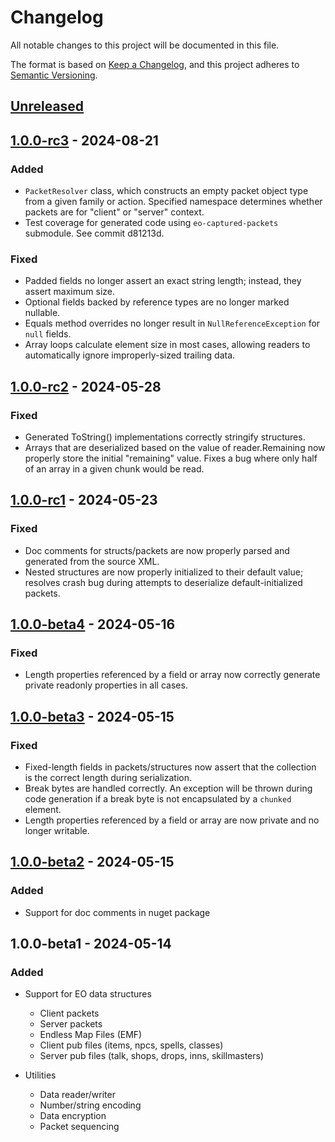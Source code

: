# Changelog

All notable changes to this project will be documented in this file.

The format is based on [Keep a Changelog](https://keepachangelog.com/en/1.0.0/),
and this project adheres to [Semantic Versioning](https://semver.org/spec/v2.0.0.html).

## [Unreleased]

## [1.0.0-rc3] - 2024-08-21

### Added
- `PacketResolver` class, which constructs an empty packet object type from a given family or action. Specified namespace determines whether packets are for "client" or "server" context.
- Test coverage for generated code using `eo-captured-packets` submodule. See commit d81213d.

### Fixed
- Padded fields no longer assert an exact string length; instead, they assert maximum size.
- Optional fields backed by reference types are no longer marked nullable.
- Equals method overrides no longer result in `NullReferenceException` for `null` fields.
- Array loops calculate element size in most cases, allowing readers to automatically ignore improperly-sized trailing data.

## [1.0.0-rc2] - 2024-05-28

### Fixed

- Generated ToString() implementations correctly stringify structures.
- Arrays that are deserialized based on the value of reader.Remaining now properly store the initial "remaining" value. Fixes a bug where only half of an array in a given chunk would be read.

## [1.0.0-rc1] - 2024-05-23

### Fixed

- Doc comments for structs/packets are now properly parsed and generated from the source XML.
- Nested structures are now properly initialized to their default value; resolves crash bug during attempts to deserialize default-initialized packets.

## [1.0.0-beta4] - 2024-05-16

### Fixed

- Length properties referenced by a field or array now correctly generate private readonly properties in all cases.

## [1.0.0-beta3] - 2024-05-15

### Fixed

- Fixed-length fields in packets/structures now assert that the collection is the correct length during serialization.
- Break bytes are handled correctly. An exception will be thrown during code generation if a break byte is not encapsulated by a `chunked` element.
- Length properties referenced by a field or array are now private and no longer writable.

## [1.0.0-beta2] - 2024-05-15

### Added

- Support for doc comments in nuget package

## 1.0.0-beta1 - 2024-05-14

### Added

- Support for EO data structures
    - Client packets
    - Server packets
    - Endless Map Files (EMF)
    - Client pub files (items, npcs, spells, classes)
    - Server pub files (talk, shops, drops, inns, skillmasters)

- Utilities
    - Data reader/writer
    - Number/string encoding
    - Data encryption
    - Packet sequencing

[Unreleased]: http://github.com/ethanmoffat/eolib-dotnet/compare/v1.0.0-rc3...HEAD
[1.0.0-rc3]:   http://github.com/ethanmoffat/eolib-dotnet/compare/v1.0.0-rc2...v1.0.0-rc3
[1.0.0-rc2]:   http://github.com/ethanmoffat/eolib-dotnet/compare/v1.0.0-rc1...v1.0.0-rc2
[1.0.0-rc1]:   http://github.com/ethanmoffat/eolib-dotnet/compare/v1.0.0-beta4...v1.0.0-rc1
[1.0.0-beta4]: http://github.com/ethanmoffat/eolib-dotnet/compare/v1.0.0-beta3...v1.0.0-beta4
[1.0.0-beta3]: http://github.com/ethanmoffat/eolib-dotnet/compare/v1.0.0-beta2...v1.0.0-beta3
[1.0.0-beta2]: http://github.com/ethanmoffat/eolib-dotnet/compare/v1.0.0-beta1...v1.0.0-beta2
